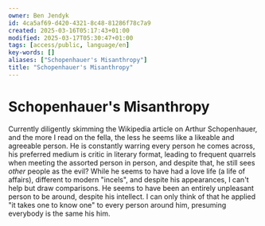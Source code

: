 ```yaml
---
owner: Ben Jendyk
id: 4ca5af69-d420-4321-8c48-81286f78c7a9
created: 2025-03-16T05:17:43+01:00
modified: 2025-03-17T05:30:47+01:00
tags: [access/public, language/en]
key-words: []
aliases: ["Schopenhauer's Misanthropy"]
title: "Schopenhauer's Misanthropy"
---
```


# Schopenhauer's Misanthropy

Currently diligently skimming the Wikipedia article on Arthur Schopenhauer, and the more I read on the fella, the less he seems like a likeable and agreeable person. He is constantly warring every person he comes across, his preferred medium is critic in literary format, leading to frequent quarrels when meeting the assorted person in person, and despite that, he still sees *other* people as the evil? While he seems to have had a love life (a life of affairs), different to modern "incels", and despite his appearances, I can't help but draw comparisons. He seems to have been an entirely unpleasant person to be around, despite his intellect. I can only think of that he applied "it takes one to know one" to every person around him, presuming everybody is the same his him.
